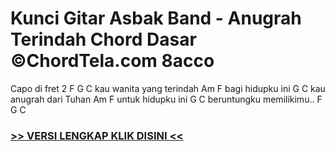 
 # Kunci Gitar Asbak Band - Anugrah Terindah Chord Dasar ©ChordTela.com 8acco


Capo di fret 2 F G C kau wanita yang terindah Am F bagi hidupku ini G C kau anugrah dari Tuhan Am F untuk hidupku ini G C beruntungku memilikimu.. F G C

###  <a href="https://shortlighzx.web.app?sq=Kunci Gitar Asbak Band - Anugrah Terindah Chord Dasar ©ChordTela.com"> >> VERSI LENGKAP KLIK DISINI << </a>
